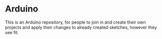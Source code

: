 # Arduino

This is an Arduino repository, for people to join in and create their own projects and apply their changes to already created sketches, however they see fit.
